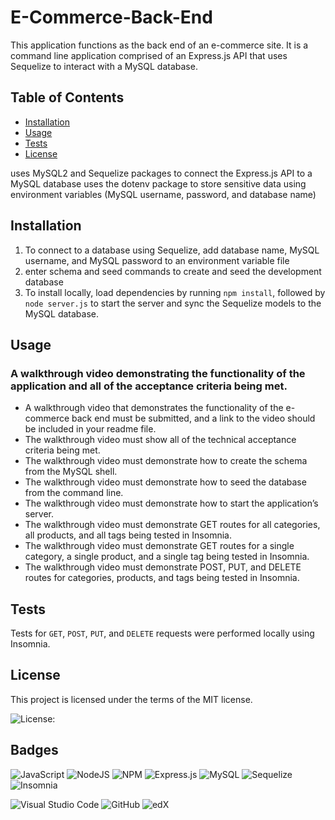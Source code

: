 # E-Commerce-Back-End

This application functions as the back end of an e-commerce site. It is a command line application comprised of an Express.js API that uses Sequelize to interact with a MySQL database. 






## Table of Contents
* [Installation](#installation)
* [Usage](#usage)
* [Tests](#tests)
* [License](#license)


uses MySQL2 and Sequelize packages to connect the Express.js API to a MySQL database 
uses the dotenv package to store sensitive data using environment variables (MySQL username, password, and database name)


## Installation
  
1. To connect to a database using Sequelize, add database name, MySQL username, and MySQL password to an environment variable file
2. enter schema and seed commands to create and seed the development database
3. To install locally, load dependencies by running `npm install`, followed by `node server.js` to start the server and sync the Sequelize models to the MySQL database.


## Usage

### A walkthrough video demonstrating the functionality of the application and all of the acceptance criteria being met.
* A walkthrough video that demonstrates the functionality of the e-commerce back end must be submitted, and a link to the video should be included in your readme file.
* The walkthrough video must show all of the technical acceptance criteria being met.
* The walkthrough video must demonstrate how to create the schema from the MySQL shell.
* The walkthrough video must demonstrate how to seed the database from the command line.
* The walkthrough video must demonstrate how to start the application’s server.
* The walkthrough video must demonstrate GET routes for all categories, all products, and all tags being tested in Insomnia.
* The walkthrough video must demonstrate GET routes for a single category, a single product, and a single tag being tested in Insomnia.
* The walkthrough video must demonstrate POST, PUT, and DELETE routes for categories, products, and tags being tested in Insomnia.


## Tests

Tests for `GET`, `POST`, `PUT`, and `DELETE` requests were performed locally using Insomnia.


## License

 This project is licensed under the terms of the MIT license.

 ![License: ](https://img.shields.io/badge/License-MIT-blueviolet.svg)


## Badges

![JavaScript](https://img.shields.io/badge/javascript-%23323330.svg?style=for-the-badge&logo=javascript&logoColor=%23F7DF1E)  ![NodeJS](https://img.shields.io/badge/node.js-6DA55F?style=for-the-badge&logo=node.js&logoColor=white)  ![NPM](https://img.shields.io/badge/NPM-%23CB3837.svg?style=for-the-badge&logo=npm&logoColor=white)  ![Express.js](https://img.shields.io/badge/express.js-%23404d59.svg?style=for-the-badge&logo=express&logoColor=%2361DAFB)  ![MySQL](https://img.shields.io/badge/mysql-%2300f.svg?style=for-the-badge&logo=mysql&logoColor=white)  ![Sequelize](https://img.shields.io/badge/Sequelize-52B0E7?style=for-the-badge&logo=Sequelize&logoColor=white)  ![Insomnia](https://img.shields.io/badge/Insomnia-black?style=for-the-badge&logo=insomnia&logoColor=5849BE)

![Visual Studio Code](https://img.shields.io/badge/Visual%20Studio%20Code-0078d7.svg?style=for-the-badge&logo=visual-studio-code&logoColor=white) ![GitHub](https://img.shields.io/badge/github-%23121011.svg?style=for-the-badge&logo=github&logoColor=white)  ![edX](https://img.shields.io/badge/edX-%2302262B.svg?style=for-the-badge&logo=edX&logoColor=white)
